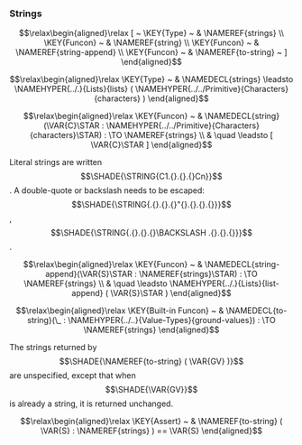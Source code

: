 ### Strings
               


$$\relax\begin{aligned}\relax
  [ ~ 
  \KEY{Type} ~ & \NAMEREF{strings} \\
  \KEY{Funcon} ~ & \NAMEREF{string} \\
  \KEY{Funcon} ~ & \NAMEREF{string-append} \\
  \KEY{Funcon} ~ & \NAMEREF{to-string}
  ~ ]
\end{aligned}$$

$$\relax\begin{aligned}\relax
  \KEY{Type} ~  
  & \NAMEDECL{strings}  
  \leadsto \NAMEHYPER{../.}{Lists}{lists}
             ( \NAMEHYPER{../../Primitive}{Characters}{characters} )
\end{aligned}$$

$$\relax\begin{aligned}\relax
  \KEY{Funcon} ~ 
  & \NAMEDECL{string}(\VAR{C}\STAR : \NAMEHYPER{../../Primitive}{Characters}{characters}\STAR) :  \TO \NAMEREF{strings} \\
  & \quad \leadsto [ \VAR{C}\STAR ]
\end{aligned}$$


  Literal strings are written $$\SHADE{\STRING{C1.{}.{}.{}Cn}}$$.
  A double-quote or backslash needs to be escaped: $$\SHADE{\STRING{.{}.{}.{}"{}.{}.{}.{}}}$$, $$\SHADE{\STRING{.{}.{}.{}\BACKSLASH .{}.{}.{}}}$$.


$$\relax\begin{aligned}\relax
  \KEY{Funcon} ~ 
  & \NAMEDECL{string-append}(\VAR{S}\STAR : \NAMEREF{strings}\STAR) :  \TO \NAMEREF{strings} \\
  & \quad \leadsto \NAMEHYPER{../.}{Lists}{list-append}
                     ( \VAR{S}\STAR )
\end{aligned}$$

$$\relax\begin{aligned}\relax
  \KEY{Built-in Funcon} ~ 
  & \NAMEDECL{to-string}(\_ : \NAMEHYPER{../..}{Value-Types}{ground-values}) :  \TO \NAMEREF{strings}
\end{aligned}$$


  The strings returned by $$\SHADE{\NAMEREF{to-string}
           ( \VAR{GV} )}$$ are unspecified, except that when
  $$\SHADE{\VAR{GV}}$$ is already a string, it is returned unchanged.


$$\relax\begin{aligned}\relax
  \KEY{Assert} ~ 
  & \NAMEREF{to-string}
      ( \VAR{S} : \NAMEREF{strings} ) == 
      \VAR{S}
\end{aligned}$$



[Funcons-beta]: /CBS-beta/math/Funcons-beta
  "FUNCONS-BETA"
[Unstable-Funcons-beta]: /CBS-beta/math/Unstable-Funcons-beta
  "UNSTABLE-FUNCONS-BETA"
[Languages-beta]: /CBS-beta/math/Languages-beta
  "LANGUAGES-BETA"
[Unstable-Languages-beta]: /CBS-beta/math/Unstable-Languages-beta
  "UNSTABLE-LANGUAGES-BETA"
[CBS-beta]: /CBS-beta 
  "CBS-BETA"
